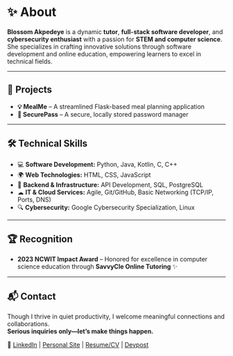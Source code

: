 # ✨ About
**Blossom Akpedeye** is a dynamic **tutor**, **full-stack software developer**, and **cybersecurity enthusiast** with a passion for **STEM and computer science**. She specializes in crafting innovative solutions through software development and online education, empowering learners to excel in technical fields.

---

## 🚀 Projects
- **💡 MealMe** – A streamlined Flask-based meal planning application
- **🔐 SecurePass** – A secure, locally stored password manager

---

## 🛠 Technical Skills
- 💻 **Software Development:** Python, Java, Kotlin, C, C++
- 🌍 **Web Technologies:** HTML, CSS, JavaScript
- 🔧 **Backend & Infrastructure:** API Development, SQL, PostgreSQL
- ☁ **IT & Cloud Services:** Agile, Git/GitHub, Basic Networking (TCP/IP, Ports, DNS)
- 🔍 **Cybersecurity:** Google Cybersecurity Specialization, Linux

---

## 🏆 Recognition
- **2023 NCWIT Impact Award** – Honored for excellence in computer science education through **SavvyCle Online Tutoring** ✨

---

## 📬 Contact
Though I thrive in quiet productivity, I welcome meaningful connections and collaborations.  
**Serious inquiries only—let’s make things happen.**  

📎 [LinkedIn](https://linkedin.com/in/blossom-ea) | [Personal Site](https://bakpede1.github.io/cv) | [Resume/CV](https://docs.google.com/document/d/1FnbpPd3kmRGk97Om0PRNJu6-ExEv0QlJyKgDT_Tfo1g/edit?usp=sharing) | [Devpost](https://devpost.com/bakpede1)

